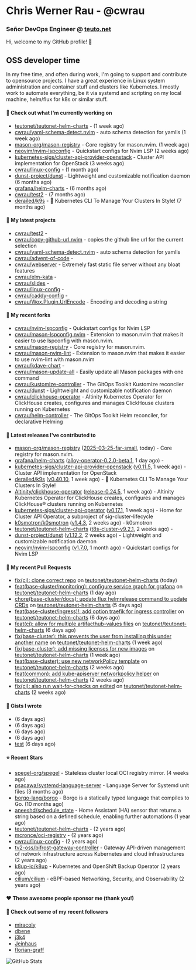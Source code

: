 # Chris Werner Rau - @cwrau
### Señor DevOps Engineer @ [teuto.net](https://teuto.net)

Hi, welcome to my GitHub profile! 👋

## OSS developer time
In my free time, and often during work, I'm going to support and contribute to opensource projects. I have a great experience in Linux system administration and container stuff and clusters like Kubernetes. I mostly work to automate everything, be it via systemd and scripting on my local machine, helm/flux for k8s or similar stuff.

#### 👷 Check out what I'm currently working on

- [teutonet/teutonet-helm-charts](https://github.com/teutonet/teutonet-helm-charts) -  (1 week ago)
- [cwrau/yaml-schema-detect.nvim](https://github.com/cwrau/yaml-schema-detect.nvim) - auto schema detection for yamlls (1 week ago)
- [mason-org/mason-registry](https://github.com/mason-org/mason-registry) - Core registry for mason.nvim. (1 week ago)
- [neovim/nvim-lspconfig](https://github.com/neovim/nvim-lspconfig) - Quickstart configs for Nvim LSP (2 weeks ago)
- [kubernetes-sigs/cluster-api-provider-openstack](https://github.com/kubernetes-sigs/cluster-api-provider-openstack) - Cluster API implementation for OpenStack (3 weeks ago)
- [cwrau/linux-config](https://github.com/cwrau/linux-config) -  (1 month ago)
- [dunst-project/dunst](https://github.com/dunst-project/dunst) - Lightweight and customizable notification daemon (6 months ago)
- [grafana/helm-charts](https://github.com/grafana/helm-charts) -  (6 months ago)
- [cwrau/test2](https://github.com/cwrau/test2) -  (7 months ago)
- [derailed/k9s](https://github.com/derailed/k9s) - 🐶 Kubernetes CLI To Manage Your Clusters In Style! (7 months ago)

#### 🌱 My latest projects

- [cwrau/test2](https://github.com/cwrau/test2) - 
- [cwrau/copy-github-url.nvim](https://github.com/cwrau/copy-github-url.nvim) - copies the github line url for the current selection
- [cwrau/yaml-schema-detect.nvim](https://github.com/cwrau/yaml-schema-detect.nvim) - auto schema detection for yamlls
- [cwrau/advent-of-code](https://github.com/cwrau/advent-of-code) - 
- [cwrau/webserver](https://github.com/cwrau/webserver) - Extremely fast static file server without any bloat features
- [cwrau/elm-kata](https://github.com/cwrau/elm-kata) - 
- [cwrau/slides](https://github.com/cwrau/slides) - 
- [cwrau/linux-config](https://github.com/cwrau/linux-config) - 
- [cwrau/caddy-config](https://github.com/cwrau/caddy-config) - 
- [cwrau/Wox.Plugin.UrlEncode](https://github.com/cwrau/Wox.Plugin.UrlEncode) - Encoding and decoding a string

#### 🍴 My recent forks

- [cwrau/nvim-lspconfig](https://github.com/cwrau/nvim-lspconfig) - Quickstart configs for Nvim LSP
- [cwrau/mason-lspconfig.nvim](https://github.com/cwrau/mason-lspconfig.nvim) - Extension to mason.nvim that makes it easier to use lspconfig with mason.nvim.
- [cwrau/mason-registry](https://github.com/cwrau/mason-registry) - Core registry for mason.nvim.
- [cwrau/mason-nvim-lint](https://github.com/cwrau/mason-nvim-lint) - Extension to mason.nvim that makes it easier to use nvim-lint with mason.nvim
- [cwrau/kdave-chart](https://github.com/cwrau/kdave-chart) - 
- [cwrau/mason-update-all](https://github.com/cwrau/mason-update-all) - Easily update all Mason packages with one command
- [cwrau/kustomize-controller](https://github.com/cwrau/kustomize-controller) - The GitOps Toolkit Kustomize reconciler
- [cwrau/dunst](https://github.com/cwrau/dunst) - Lightweight and customizable notification daemon
- [cwrau/clickhouse-operator](https://github.com/cwrau/clickhouse-operator) - Altinity Kubernetes Operator for ClickHouse creates, configures and manages ClickHouse clusters running on Kubernetes
- [cwrau/helm-controller](https://github.com/cwrau/helm-controller) - The GitOps Toolkit Helm reconciler, for declarative Helming

#### 🔭 Latest releases I've contributed to

- [mason-org/mason-registry](https://github.com/mason-org/mason-registry) ([2025-03-25-far-small](https://github.com/mason-org/mason-registry/releases/tag/2025-03-25-far-small), today) - Core registry for mason.nvim.
- [grafana/helm-charts](https://github.com/grafana/helm-charts) ([alloy-operator-0.2.0-beta.1](https://github.com/grafana/helm-charts/releases/tag/alloy-operator-0.2.0-beta.1), 1 day ago) - 
- [kubernetes-sigs/cluster-api-provider-openstack](https://github.com/kubernetes-sigs/cluster-api-provider-openstack) ([v0.11.5](https://github.com/kubernetes-sigs/cluster-api-provider-openstack/releases/tag/v0.11.5), 1 week ago) - Cluster API implementation for OpenStack
- [derailed/k9s](https://github.com/derailed/k9s) ([v0.40.10](https://github.com/derailed/k9s/releases/tag/v0.40.10), 1 week ago) - 🐶 Kubernetes CLI To Manage Your Clusters In Style!
- [Altinity/clickhouse-operator](https://github.com/Altinity/clickhouse-operator) ([release-0.24.5](https://github.com/Altinity/clickhouse-operator/releases/tag/release-0.24.5), 1 week ago) - Altinity Kubernetes Operator for ClickHouse creates, configures and manages ClickHouse® clusters running on Kubernetes
- [kubernetes-sigs/cluster-api-operator](https://github.com/kubernetes-sigs/cluster-api-operator) ([v0.17.1](https://github.com/kubernetes-sigs/cluster-api-operator/releases/tag/v0.17.1), 1 week ago) - Home for Cluster API Operator, a subproject of sig-cluster-lifecycle
- [k0smotron/k0smotron](https://github.com/k0smotron/k0smotron) ([v1.4.3](https://github.com/k0smotron/k0smotron/releases/tag/v1.4.3), 2 weeks ago) - k0smotron
- [teutonet/teutonet-helm-charts](https://github.com/teutonet/teutonet-helm-charts) ([t8s-cluster-v9.2.1](https://github.com/teutonet/teutonet-helm-charts/releases/tag/t8s-cluster-v9.2.1), 2 weeks ago) - 
- [dunst-project/dunst](https://github.com/dunst-project/dunst) ([v1.12.2](https://github.com/dunst-project/dunst/releases/tag/v1.12.2), 2 weeks ago) - Lightweight and customizable notification daemon
- [neovim/nvim-lspconfig](https://github.com/neovim/nvim-lspconfig) ([v1.7.0](https://github.com/neovim/nvim-lspconfig/releases/tag/v1.7.0), 1 month ago) - Quickstart configs for Nvim LSP

#### 🔨 My recent Pull Requests

- [fix(ci): clone correct repo](https://github.com/teutonet/teutonet-helm-charts/pull/1423) on [teutonet/teutonet-helm-charts](https://github.com/teutonet/teutonet-helm-charts) (today)
- [feat(base-cluster/monitoring): configure service graph for grafana](https://github.com/teutonet/teutonet-helm-charts/pull/1422) on [teutonet/teutonet-helm-charts](https://github.com/teutonet/teutonet-helm-charts) (1 day ago)
- [chore(base-cluster/docs): update flux helmrelease command to update CRDs](https://github.com/teutonet/teutonet-helm-charts/pull/1421) on [teutonet/teutonet-helm-charts](https://github.com/teutonet/teutonet-helm-charts) (5 days ago)
- [feat(base-cluster/ingress)!: add option traefik for ingress controller](https://github.com/teutonet/teutonet-helm-charts/pull/1420) on [teutonet/teutonet-helm-charts](https://github.com/teutonet/teutonet-helm-charts) (6 days ago)
- [feat(ci): allow for multiple artifacthub-values files](https://github.com/teutonet/teutonet-helm-charts/pull/1419) on [teutonet/teutonet-helm-charts](https://github.com/teutonet/teutonet-helm-charts) (6 days ago)
- [fix(base-cluster): this prevents the user from installing this under another name](https://github.com/teutonet/teutonet-helm-charts/pull/1418) on [teutonet/teutonet-helm-charts](https://github.com/teutonet/teutonet-helm-charts) (1 week ago)
- [fix(base-cluster): add missing licenses for new images](https://github.com/teutonet/teutonet-helm-charts/pull/1415) on [teutonet/teutonet-helm-charts](https://github.com/teutonet/teutonet-helm-charts) (1 week ago)
- [feat(base-cluster): use new networkPolicy template](https://github.com/teutonet/teutonet-helm-charts/pull/1414) on [teutonet/teutonet-helm-charts](https://github.com/teutonet/teutonet-helm-charts) (2 weeks ago)
- [feat(common): add kube-apiserver networkpolicy helper](https://github.com/teutonet/teutonet-helm-charts/pull/1413) on [teutonet/teutonet-helm-charts](https://github.com/teutonet/teutonet-helm-charts) (2 weeks ago)
- [fix(ci): also run wait-for-checks on edited](https://github.com/teutonet/teutonet-helm-charts/pull/1411) on [teutonet/teutonet-helm-charts](https://github.com/teutonet/teutonet-helm-charts) (2 weeks ago)

#### 📓 Gists I wrote

- [](https://gist.github.com/85c73a60676b98638dc9789155cef9b3) (6 days ago)
- [](https://gist.github.com/69a382004ce7326d792ff10d6c26e553) (6 days ago)
- [](https://gist.github.com/f0bf8a208067c4bce5e8731c4caf5adc) (6 days ago)
- [](https://gist.github.com/997058533974174c5317135b3a4f0329) (6 days ago)
- [test](https://gist.github.com/3caaaa92ab8f3dc19895ff1a54c3fd54) (6 days ago)

#### ⭐ Recent Stars

- [spegel-org/spegel](https://github.com/spegel-org/spegel) - Stateless cluster local OCI registry mirror. (4 weeks ago)
- [psacawa/systemd-language-server](https://github.com/psacawa/systemd-language-server) - Language Server for Systemd unit files (3 months ago)
- [borgo-lang/borgo](https://github.com/borgo-lang/borgo) - Borgo is a statically typed language that compiles to Go. (10 months ago)
- [aneeshd/schedule_state](https://github.com/aneeshd/schedule_state) - Home Assistant (HA) sensor that returns a string based on a defined schedule, enabling further automations (1 year ago)
- [teutonet/teutonet-helm-charts](https://github.com/teutonet/teutonet-helm-charts) -  (2 years ago)
- [mcronce/oci-registry](https://github.com/mcronce/oci-registry) -  (2 years ago)
- [cwrau/linux-config](https://github.com/cwrau/linux-config) -  (2 years ago)
- [tv2-oss/bifrost-gateway-controller](https://github.com/tv2-oss/bifrost-gateway-controller) - Gateway API-driven management of network infrastructure across Kubernetes and cloud infrastructures (2 years ago)
- [k8up-io/k8up](https://github.com/k8up-io/k8up) - Kubernetes and OpenShift Backup Operator (2 years ago)
- [cilium/cilium](https://github.com/cilium/cilium) - eBPF-based Networking, Security, and Observability (2 years ago)

#### ❤️ These awesome people sponsor me (thank you!)


#### 👯 Check out some of my recent followers

- [miracoly](https://github.com/miracoly)
- [dbene](https://github.com/dbene)
- [j3k4](https://github.com/j3k4)
- [Jeinhaus](https://github.com/Jeinhaus)
- [florian-graff](https://github.com/florian-graff)

![GitHub Stats](https://github-readme-stats.vercel.app/api?username=cwrau&count_private=false&theme=tokyonight&show_icons=true)
